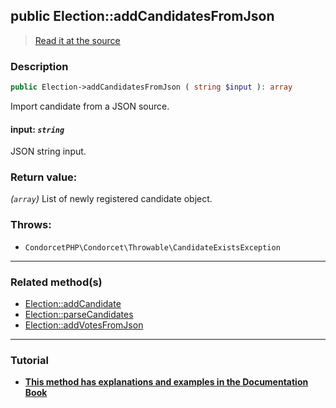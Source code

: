 ## public Election::addCandidatesFromJson

> [Read it at the source](https://github.com/julien-boudry/Condorcet/blob/master/src/ElectionProcess/CandidatesProcess.php#L222)

### Description    

```php
public Election->addCandidatesFromJson ( string $input ): array
```

Import candidate from a JSON source.
    

#### **input:** *`string`*   
JSON string input.    


### Return value:   

*(`array`)* List of newly registered candidate object.



### Throws:   

* ```CondorcetPHP\Condorcet\Throwable\CandidateExistsException```

---------------------------------------

### Related method(s)      

* [Election::addCandidate](/Docs/ApiReferences/Election%20Class/public%20Election--addCandidate.md)    
* [Election::parseCandidates](/Docs/ApiReferences/Election%20Class/public%20Election--parseCandidates.md)    
* [Election::addVotesFromJson](/Docs/ApiReferences/Election%20Class/public%20Election--addVotesFromJson.md)    

---------------------------------------

### Tutorial

* **[This method has explanations and examples in the Documentation Book](https://www.condorcet.io#/3.AsPhpLibrary/4.Candidates)**    

